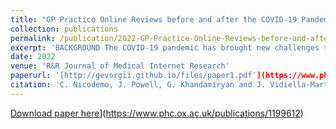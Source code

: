 ```yaml
---
title: "GP Practice Online Reviews before and after the COVID-19 Pandemic"
collection: publications
permalink: /publication/2022-GP-Practice-Online-Reviews-before-and-after-the-COVID-19-Pandemic
excerpt: 'BACKGROUND The COVID-19 pandemic has brought new challenges to in-person encounters with general practitioners (GPs) and has fostered the use of digital health tools. Patient online reviews (PORs) of health care experience offer a method for patients to feedback on the quality of their care. OBJECTIVE This study sought to determine the latest trends in patient feedback for English GP practices in the National Health Service (NHS). METHODS Publicly available PORs for English GP practices between January 2019 and February 2021 were identified and scraped from the NHS website. PORs were characterized based on numerical star ratings (ranging from one to five) and the polarity of their comments. These measures were also calculated at GP practice level to understand whether patients’ perceptions of their practices are constant across time. RESULTS Of the 58,970 PORs posted between February 2019 and February 2021, 64·6% were positive (defined as a star rating of four or five out of five). After the lockdown measures imposed in April 2020, the share of encounters with GPs rated positively by customers increased. General practices were less likely to reply to their patients’ reviews after April 2020. The relative rank of practices based on their average star rating remained rather constant after the start of the lockdown measures. CONCLUSIONS This study demonstrates how PORs can be used to detect instances of particularly good or bad practice. Since GP Patient Survey has been disrupted during the COVID-19 period, this could be another measure for policy makers to track practice quality.'
date: 2022
venue: 'R&R Journal of Medical Internet Research'
paperurl: '[http://gevorgii.github.io/files/paper1.pdf'](https://www.phc.ox.ac.uk/publications/1199612)
citation: 'C. Nicodemo, J. Powell, G. Khandamiryan and J. Vidiella-Martin, RR Journal of Medical Internet Research, 2022'
---
```


[Download paper here]([http://academicpages.github.io/files/paper1.pdf)](https://www.phc.ox.ac.uk/publications/1199612)


